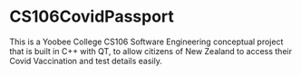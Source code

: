 # CS106CovidPassport
This is a Yoobee College CS106 Software Engineering conceptual project that is built in C++ with QT, to allow citizens of New Zealand to access their Covid Vaccination and test details easily.
